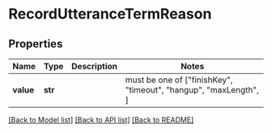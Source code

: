 # RecordUtteranceTermReason

## Properties
Name | Type | Description | Notes
------------ | ------------- | ------------- | -------------
**value** | **str** |  |  must be one of ["finishKey", "timeout", "hangup", "maxLength", ]

[[Back to Model list]](../README.md#documentation-for-models) [[Back to API list]](../README.md#documentation-for-api-endpoints) [[Back to README]](../README.md)


